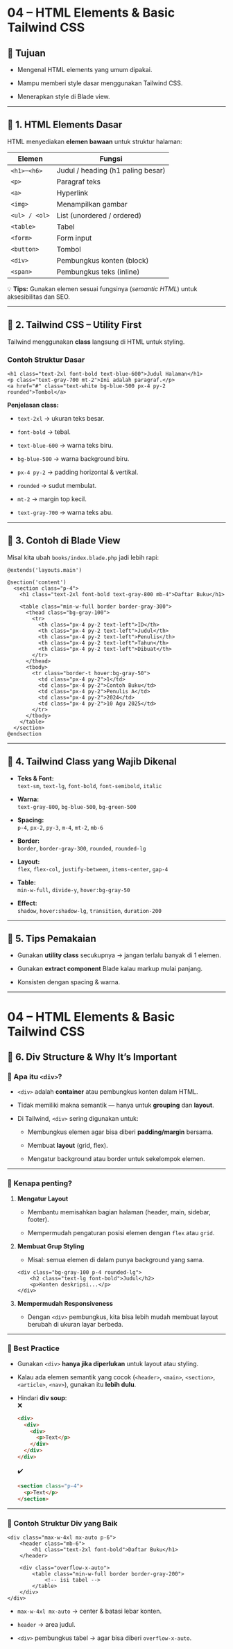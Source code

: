 # 04 – HTML Elements & Basic Tailwind CSS

## 🎯 Tujuan

- Mengenal HTML elements yang umum dipakai.
    
- Mampu memberi style dasar menggunakan Tailwind CSS.
    
- Menerapkan style di Blade view.
    

---

## 📍 1. HTML Elements Dasar

HTML menyediakan **elemen bawaan** untuk struktur halaman:

|Elemen|Fungsi|
|---|---|
|`<h1>`–`<h6>`|Judul / heading (h1 paling besar)|
|`<p>`|Paragraf teks|
|`<a>`|Hyperlink|
|`<img>`|Menampilkan gambar|
|`<ul> / <ol>`|List (unordered / ordered)|
|`<table>`|Tabel|
|`<form>`|Form input|
|`<button>`|Tombol|
|`<div>`|Pembungkus konten (block)|
|`<span>`|Pembungkus teks (inline)|

💡 **Tips:** Gunakan elemen sesuai fungsinya (_semantic HTML_) untuk aksesibilitas dan SEO.

---

## 📍 2. Tailwind CSS – Utility First

Tailwind menggunakan **class** langsung di HTML untuk styling.

### Contoh Struktur Dasar

```blade
<h1 class="text-2xl font-bold text-blue-600">Judul Halaman</h1>
<p class="text-gray-700 mt-2">Ini adalah paragraf.</p>
<a href="#" class="text-white bg-blue-500 px-4 py-2 rounded">Tombol</a>
```

**Penjelasan class:**

- `text-2xl` → ukuran teks besar.
    
- `font-bold` → tebal.
    
- `text-blue-600` → warna teks biru.
    
- `bg-blue-500` → warna background biru.
    
- `px-4 py-2` → padding horizontal & vertikal.
    
- `rounded` → sudut membulat.
    
- `mt-2` → margin top kecil.
    
- `text-gray-700` → warna teks abu.
    

---

## 📍 3. Contoh di Blade View

Misal kita ubah `books/index.blade.php` jadi lebih rapi:

```blade
@extends('layouts.main')

@section('content')
  <section class="p-4">
    <h1 class="text-2xl font-bold text-gray-800 mb-4">Daftar Buku</h1>

    <table class="min-w-full border border-gray-300">
      <thead class="bg-gray-100">
        <tr>
          <th class="px-4 py-2 text-left">ID</th>
          <th class="px-4 py-2 text-left">Judul</th>
          <th class="px-4 py-2 text-left">Penulis</th>
          <th class="px-4 py-2 text-left">Tahun</th>
          <th class="px-4 py-2 text-left">Dibuat</th>
        </tr>
      </thead>
      <tbody>
        <tr class="border-t hover:bg-gray-50">
          <td class="px-4 py-2">1</td>
          <td class="px-4 py-2">Contoh Buku</td>
          <td class="px-4 py-2">Penulis A</td>
          <td class="px-4 py-2">2024</td>
          <td class="px-4 py-2">10 Agu 2025</td>
        </tr>
      </tbody>
    </table>
  </section>
@endsection
```

---

## 📍 4. Tailwind Class yang Wajib Dikenal

- **Teks & Font:**  
    `text-sm`, `text-lg`, `font-bold`, `font-semibold`, `italic`
    
- **Warna:**  
    `text-gray-800`, `bg-blue-500`, `bg-green-500`
    
- **Spacing:**  
    `p-4`, `px-2`, `py-3`, `m-4`, `mt-2`, `mb-6`
    
- **Border:**  
    `border`, `border-gray-300`, `rounded`, `rounded-lg`
    
- **Layout:**  
    `flex`, `flex-col`, `justify-between`, `items-center`, `gap-4`
    
- **Table:**  
    `min-w-full`, `divide-y`, `hover:bg-gray-50`
    
- **Effect:**  
    `shadow`, `hover:shadow-lg`, `transition`, `duration-200`
    

---

## 📍 5. Tips Pemakaian

- Gunakan **utility class** secukupnya → jangan terlalu banyak di 1 elemen.
    
- Gunakan **extract component** Blade kalau markup mulai panjang.
    
- Konsisten dengan spacing & warna.
    
---
# 04 – HTML Elements & Basic Tailwind CSS

## 📍 6. Div Structure & Why It’s Important

### 🔹 Apa itu `<div>`?

- `<div>` adalah **container** atau pembungkus konten dalam HTML.
    
- Tidak memiliki makna semantik — hanya untuk **grouping** dan **layout**.
    
- Di Tailwind, `<div>` sering digunakan untuk:
    
    - Membungkus elemen agar bisa diberi **padding/margin** bersama.
        
    - Membuat **layout** (grid, flex).
        
    - Mengatur background atau border untuk sekelompok elemen.
        

---

### 🔹 Kenapa penting?

1. **Mengatur Layout**
    
    - Membantu memisahkan bagian halaman (header, main, sidebar, footer).
        
    - Mempermudah pengaturan posisi elemen dengan `flex` atau `grid`.
        
2. **Membuat Grup Styling**
    
    - Misal: semua elemen di dalam punya background yang sama.
        
    
    ```blade
    <div class="bg-gray-100 p-4 rounded-lg">
        <h2 class="text-lg font-bold">Judul</h2>
        <p>Konten deskripsi...</p>
    </div>
    ```
    
3. **Mempermudah Responsiveness**
    
    - Dengan `<div>` pembungkus, kita bisa lebih mudah membuat layout berubah di ukuran layar berbeda.
        

---

### 🔹 Best Practice

- Gunakan `<div>` **hanya jika diperlukan** untuk layout atau styling.
    
- Kalau ada elemen semantik yang cocok (`<header>`, `<main>`, `<section>`, `<article>`, `<nav>`), gunakan itu **lebih dulu**.
    
- Hindari **div soup**:  
    ❌
    
    ```html
    <div>
      <div>
        <div>
          <p>Text</p>
        </div>
      </div>
    </div>
    ```
    
    ✔️
    
    ```html
    <section class="p-4">
      <p>Text</p>
    </section>
    ```
    

---

### 🔹 Contoh Struktur Div yang Baik

```blade
<div class="max-w-4xl mx-auto p-6">
    <header class="mb-6">
        <h1 class="text-2xl font-bold">Daftar Buku</h1>
    </header>

    <div class="overflow-x-auto">
        <table class="min-w-full border border-gray-200">
            <!-- isi tabel -->
        </table>
    </div>
</div>
```

- `max-w-4xl mx-auto` → center & batasi lebar konten.
    
- `header` → area judul.
    
- `<div>` pembungkus tabel → agar bisa diberi `overflow-x-auto`.